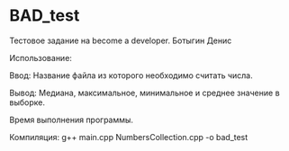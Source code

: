 # BAD_test
Тестовое задание на become a developer. Ботыгин Денис

Использование: 

Ввод: Название файла из которого необходимо считать числа. 

Вывод: Медиана, максимальное, минимальное и среднее значение в выборке. 

Время выполнения программы.

Компиляция: g++ main.cpp NumbersCollection.cpp -o bad_test
